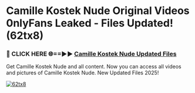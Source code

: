 # Camille Kostek Nude Original Videos 0nlyFans Leaked - Files Updated! (62tx8)

<h3>🔴 CLICK HERE 🌐==►► <a href="https://tinyurl.com/52m3yx9h" rel="nofollow">Camille Kostek Nude Updated Files</a></h3>

Get Camille Kostek Nude and all content. Now you can access all videos and pictures of Camille Kostek Nude. New Updated Files 2025!

[![62tx8](https://i.imgur.com/TnHtlc8.gif)](https://tinyurl.com/52m3yx9h)
